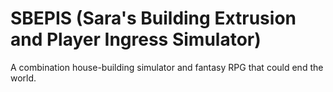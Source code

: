 # SBEPIS (Sara's Building Extrusion and Player Ingress Simulator)

A combination house-building simulator and fantasy RPG that could end the world.
